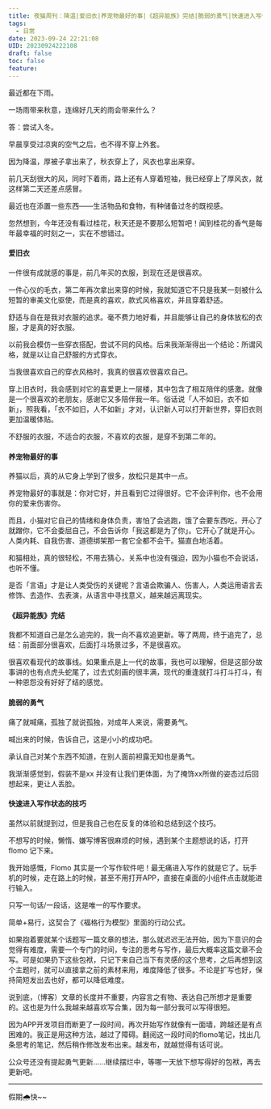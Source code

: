 ```yaml
---
title: 夜猫周刊：降温|爱旧衣|养宠物最好的事|《超异能族》完结|脆弱的勇气|快速进入写作状态的技巧
tags:
  - 日常
date: 2023-09-24 22:21:08
UID: 20230924222108
draft: false
toc: false
feature:
---
```

最近都在下雨。

一场雨带来秋意，连绵好几天的雨会带来什么？

答：尝试入冬。

早晨享受过凉爽的空气之后，也不得不穿上外套。

因为降温，厚被子拿出来了，秋衣穿上了，风衣也拿出来穿。

前几天刮很大的风，同时下着雨，路上还有人穿着短袖，我已经穿上了厚风衣，就这样第二天还差点感冒。

最近也在添置一些东西——生活物品和食物，有种储备过冬的既视感。

忽然想到，今年还没有看过桂花，秋天还是不要那么短暂吧！闻到桂花的香气是每年最幸福的时刻之一，实在不想错过。
<!--more-->
#### 爱旧衣

一件很有成就感的事是，前几年买的衣服，到现在还是很喜欢。

一件心仪的毛衣，第二年再次拿出来穿的时候，我就知道它不只是我某一刻被什么短暂的审美文化驱使，而是真的喜欢，款式风格喜欢，并且穿着舒适。

舒适与自在是我对衣服的追求。毫不费力地好看，并且能够让自己的身体放松的衣服，才是真的好衣服。

以前我会模仿一些穿衣搭配，尝试不同的风格。后来我渐渐得出一个结论：所谓风格，就是以让自己舒服的方式穿衣。

当我很喜欢自己的穿衣风格时，我真的很喜欢很喜欢自己。

穿上旧衣时，我会感到对它的喜爱更上一层楼，其中包含了相互陪伴的感激。就像是一个很喜欢的老朋友，感谢它又多陪伴我一年。俗话说「人不如旧，衣不如新」，照我看，「衣不如旧，人不如新」才对，认识新人可以打开新世界，穿旧衣则更加温暖体贴。

不舒服的衣服，不适合的衣服，不喜欢的衣服，是穿不到第二年的。


#### 养宠物最好的事
养猫以后，真的从它身上学到了很多，放松只是其中一点。

养宠物最好的事就是：你对它好，并且看到它过得很好。它不会评判你，也不会用你的爱来伤害你。

而且，小猫对它自己的情绪和身体负责，害怕了会逃跑，饿了会要东西吃，开心了就蹭你，它不会委屈自己，不会告诉你「我这都是为了你」。它开心了就是开心。人类内耗、自我伤害、道德绑架那一套它全都不会干。猫直白地活着。

和猫相处，真的很轻松，不用去猜心，关系中也没有强迫，因为小猫也不会说话，也听不懂。

是否「言语」才是让人类受伤的关键呢？言语会欺骗人、伤害人，人类运用语言去修饰、去造作、去表演，从语言中寻找意义，越来越远离现实。

#### 《超异能族》完结
我都不知道自己是怎么追完的，我一向不喜欢追更新。等了两周，终于追完了，总结：前面部分很喜欢，后面打斗场景过多，不是很喜欢。

很喜欢看现代的故事线。如果重点是上一代的故事，我也可以理解，但是这部分故事讲的也有点虎头蛇尾了，过去式刻画的很丰满，现代的重逢就打斗打斗打斗，有一种恩怨没有好好了结的感觉。

#### 脆弱的勇气

痛了就喊痛，孤独了就说孤独，对成年人来说，需要勇气。

喊出来的时候，告诉自己，这是小小的成功吧。

承认自己对某个东西不知道，在别人面前袒露无知也是勇气。

我渐渐感觉到，假装不是xx 并没有让我们更体面，为了掩饰xx所做的姿态过后回想起来，更让人丢脸。

#### 快速进入写作状态的技巧
虽然以前就提到过，但是我自己也在反复的体验和总结到这个技巧。

不想写的时候，懒惰、嫌写博客很麻烦的时候，遇到某个主题想说的话，打开 flomo 记下来。

我开始感慨，Flomo 其实是一个写作软件吧！最无痛进入写作的就是它了。玩手机的时候，走在路上的时候，甚至不用打开APP，直接在桌面的小组件点击就能进行输入。

只写一句话/一段话，这是唯一的写作要求。

简单+易行，这契合了《福格行为模型》里面的行动公式。

如果抱着要就某个话题写一篇文章的想法，那么就迟迟无法开始，因为下意识的会觉得有难度，需要一个专门的时间，专注的思考与写作，最后大概率这篇文章不会写。可是如果扔下这些包袱，只记下来自己当下有灵感的这个思考，之后再想到这个主题时，就可以直接拿之前的素材来用，难度降低了很多。不论是扩写也好，保持简短发出去也好，都可以降低难度。

说到底，（博客）文章的长度并不重要，内容言之有物、表达自己所想才是重要的。这也是为什么我越来越喜欢写合集，因为每一部分我可以写得很短。

因为APP开发项目而断更了一段时间，再次开始写作就像有一面墙，跨越还是有点困难的。我正是用这种方法，越过了障碍。翻阅这一段时间的flomo笔记，找出几条思考的笔记，然后稍作修改发布出来。越发布，就越觉得有话可说。

公众号还没有提起勇气更新......继续摆烂中，等哪一天放下想写得好的包袱，再去更新吧。

---

假期🌧快~~
